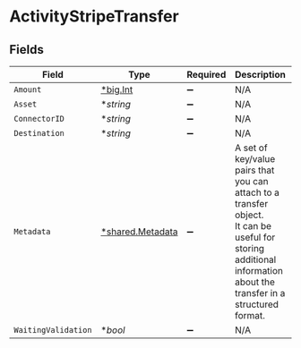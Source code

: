 # ActivityStripeTransfer


## Fields

| Field                                                                                                                                                              | Type                                                                                                                                                               | Required                                                                                                                                                           | Description                                                                                                                                                        | Example                                                                                                                                                            |
| ------------------------------------------------------------------------------------------------------------------------------------------------------------------ | ------------------------------------------------------------------------------------------------------------------------------------------------------------------ | ------------------------------------------------------------------------------------------------------------------------------------------------------------------ | ------------------------------------------------------------------------------------------------------------------------------------------------------------------ | ------------------------------------------------------------------------------------------------------------------------------------------------------------------ |
| `Amount`                                                                                                                                                           | [*big.Int](https://pkg.go.dev/math/big#Int)                                                                                                                        | :heavy_minus_sign:                                                                                                                                                 | N/A                                                                                                                                                                | 100                                                                                                                                                                |
| `Asset`                                                                                                                                                            | **string*                                                                                                                                                          | :heavy_minus_sign:                                                                                                                                                 | N/A                                                                                                                                                                | USD                                                                                                                                                                |
| `ConnectorID`                                                                                                                                                      | **string*                                                                                                                                                          | :heavy_minus_sign:                                                                                                                                                 | N/A                                                                                                                                                                |                                                                                                                                                                    |
| `Destination`                                                                                                                                                      | **string*                                                                                                                                                          | :heavy_minus_sign:                                                                                                                                                 | N/A                                                                                                                                                                | acct_1Gqj58KZcSIg2N2q                                                                                                                                              |
| `Metadata`                                                                                                                                                         | [*shared.Metadata](../../../pkg/models/shared/metadata.md)                                                                                                         | :heavy_minus_sign:                                                                                                                                                 | A set of key/value pairs that you can attach to a transfer object.<br/>It can be useful for storing additional information about the transfer in a structured format.<br/> | {<br/>"order_id": "6735"<br/>}                                                                                                                                     |
| `WaitingValidation`                                                                                                                                                | **bool*                                                                                                                                                            | :heavy_minus_sign:                                                                                                                                                 | N/A                                                                                                                                                                | false                                                                                                                                                              |